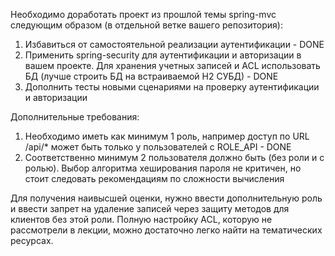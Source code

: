 Необходимо доработать проект из прошлой темы spring-mvc следующим образом (в отдельной ветке вашего репозитория):

1. Избавиться от самостоятельной реализации аутентификации - DONE
2. Применить spring-security для аутентификации и авторизации в вашем проекте. Для хранения учетных записей и ACL использовать БД (лучше строить БД на встраиваемой H2 СУБД) - DONE
3. Дополнить тесты новыми сценариями на проверку аутентификации и авторизации


Дополнительные требования:

1. Необходимо иметь как минимум 1 роль, например доступ по URL /api/* может быть только у пользователей с ROLE_API - DONE
2. Соответственно минимум 2 пользователя должно быть (без роли и с ролью). Выбор алгоритма хеширования пароля не критичен, но стоит следовать рекомендациям по сложности вычисления 

Для получения наивысшей оценки, нужно ввести дополнительную роль и ввести запрет на удаление записей через защиту методов для клиентов без этой роли.
Полную настройку ACL, которую не рассмотрели в лекции, можно достаточно легко найти на тематических ресурсах.